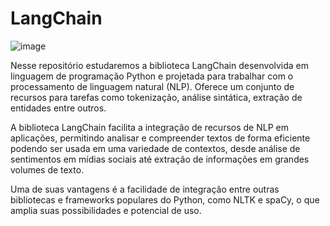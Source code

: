 # LangChain

![image](https://github.com/KARINAgoncalvesSOARES/LangChain/assets/104592210/53660ffa-0955-442c-afb9-44f1650efa70)

Nesse repositório estudaremos a biblioteca LangChain desenvolvida em linguagem de programação Python e projetada para trabalhar com o processamento de linguagem natural (NLP). Oferece um conjunto de recursos para tarefas como tokenização, análise sintática, extração de entidades entre outros.

A biblioteca LangChain facilita a integração de recursos de NLP em aplicações, permitindo analisar e compreender textos de forma eficiente podendo ser usada em uma variedade de contextos, desde análise de sentimentos em mídias sociais até extração de informações em grandes volumes de texto.

Uma de suas vantagens é a facilidade de integração entre outras bibliotecas e frameworks populares do Python, como NLTK e spaCy, o que amplia suas possibilidades e potencial de uso.




